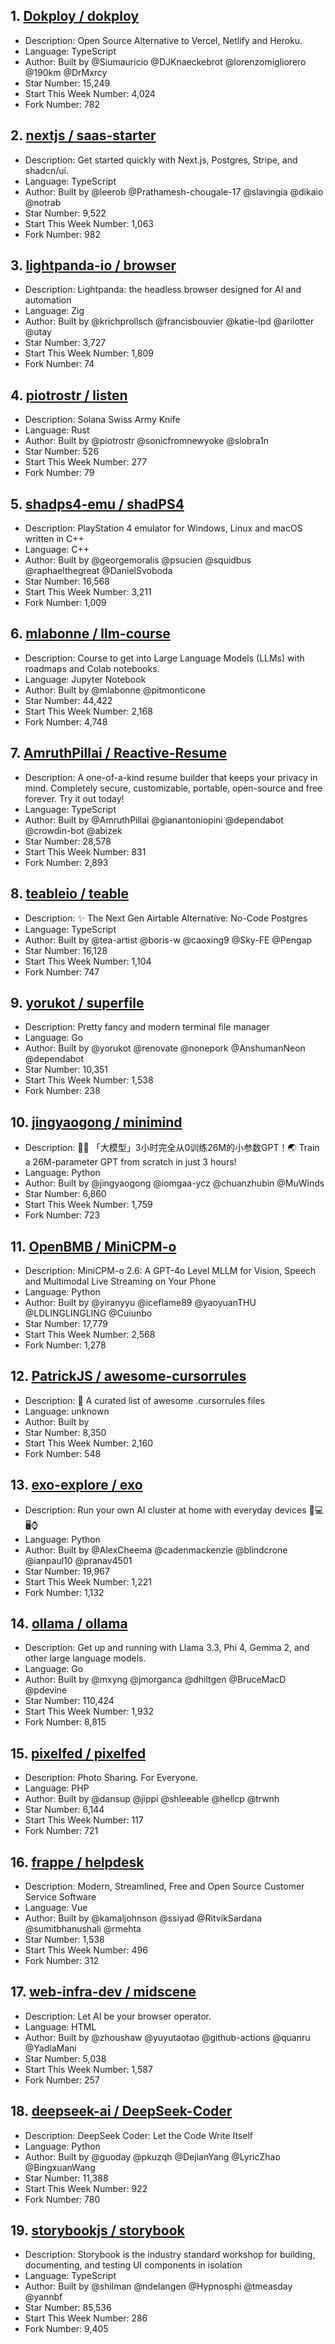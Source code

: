## 1. [Dokploy / dokploy](https://github.com/Dokploy/dokploy)
- Description: Open Source Alternative to Vercel, Netlify and Heroku.
- Language: TypeScript
- Author: Built by @Siumauricio @DJKnaeckebrot @lorenzomigliorero @190km @DrMxrcy
- Star Number: 15,249
- Start This Week Number: 4,024
- Fork Number: 782

## 2. [nextjs / saas-starter](https://github.com/nextjs/saas-starter)
- Description: Get started quickly with Next.js, Postgres, Stripe, and shadcn/ui.
- Language: TypeScript
- Author: Built by @leerob @Prathamesh-chougale-17 @slavingia @dikaio @notrab
- Star Number: 9,522
- Start This Week Number: 1,063
- Fork Number: 982

## 3. [lightpanda-io / browser](https://github.com/lightpanda-io/browser)
- Description: Lightpanda: the headless browser designed for AI and automation
- Language: Zig
- Author: Built by @krichprollsch @francisbouvier @katie-lpd @arilotter @utay
- Star Number: 3,727
- Start This Week Number: 1,809
- Fork Number: 74

## 4. [piotrostr / listen](https://github.com/piotrostr/listen)
- Description: Solana Swiss Army Knife
- Language: Rust
- Author: Built by @piotrostr @sonicfromnewyoke @slobra1n
- Star Number: 526
- Start This Week Number: 277
- Fork Number: 79

## 5. [shadps4-emu / shadPS4](https://github.com/shadps4-emu/shadPS4)
- Description: PlayStation 4 emulator for Windows, Linux and macOS written in C++
- Language: C++
- Author: Built by @georgemoralis @psucien @squidbus @raphaelthegreat @DanielSvoboda
- Star Number: 16,568
- Start This Week Number: 3,211
- Fork Number: 1,009

## 6. [mlabonne / llm-course](https://github.com/mlabonne/llm-course)
- Description: Course to get into Large Language Models (LLMs) with roadmaps and Colab notebooks.
- Language: Jupyter Notebook
- Author: Built by @mlabonne @pitmonticone
- Star Number: 44,422
- Start This Week Number: 2,168
- Fork Number: 4,748

## 7. [AmruthPillai / Reactive-Resume](https://github.com/AmruthPillai/Reactive-Resume)
- Description: A one-of-a-kind resume builder that keeps your privacy in mind. Completely secure, customizable, portable, open-source and free forever. Try it out today!
- Language: TypeScript
- Author: Built by @AmruthPillai @gianantoniopini @dependabot @crowdin-bot @abizek
- Star Number: 28,578
- Start This Week Number: 831
- Fork Number: 2,893

## 8. [teableio / teable](https://github.com/teableio/teable)
- Description: ✨ The Next Gen Airtable Alternative: No-Code Postgres
- Language: TypeScript
- Author: Built by @tea-artist @boris-w @caoxing9 @Sky-FE @Pengap
- Star Number: 16,128
- Start This Week Number: 1,104
- Fork Number: 747

## 9. [yorukot / superfile](https://github.com/yorukot/superfile)
- Description: Pretty fancy and modern terminal file manager
- Language: Go
- Author: Built by @yorukot @renovate @nonepork @AnshumanNeon @dependabot
- Star Number: 10,351
- Start This Week Number: 1,538
- Fork Number: 238

## 10. [jingyaogong / minimind](https://github.com/jingyaogong/minimind)
- Description: 🚀🚀 「大模型」3小时完全从0训练26M的小参数GPT！🌏 Train a 26M-parameter GPT from scratch in just 3 hours!
- Language: Python
- Author: Built by @jingyaogong @iomgaa-ycz @chuanzhubin @MuWinds
- Star Number: 6,860
- Start This Week Number: 1,759
- Fork Number: 723

## 11. [OpenBMB / MiniCPM-o](https://github.com/OpenBMB/MiniCPM-o)
- Description: MiniCPM-o 2.6: A GPT-4o Level MLLM for Vision, Speech and Multimodal Live Streaming on Your Phone
- Language: Python
- Author: Built by @yiranyyu @iceflame89 @yaoyuanTHU @LDLINGLINGLING @Cuiunbo
- Star Number: 17,779
- Start This Week Number: 2,568
- Fork Number: 1,278

## 12. [PatrickJS / awesome-cursorrules](https://github.com/PatrickJS/awesome-cursorrules)
- Description: 📄 A curated list of awesome .cursorrules files
- Language: unknown
- Author: Built by
- Star Number: 8,350
- Start This Week Number: 2,160
- Fork Number: 548

## 13. [exo-explore / exo](https://github.com/exo-explore/exo)
- Description: Run your own AI cluster at home with everyday devices 📱💻 🖥️⌚
- Language: Python
- Author: Built by @AlexCheema @cadenmackenzie @blindcrone @ianpaul10 @pranav4501
- Star Number: 19,967
- Start This Week Number: 1,221
- Fork Number: 1,132

## 14. [ollama / ollama](https://github.com/ollama/ollama)
- Description: Get up and running with Llama 3.3, Phi 4, Gemma 2, and other large language models.
- Language: Go
- Author: Built by @mxyng @jmorganca @dhiltgen @BruceMacD @pdevine
- Star Number: 110,424
- Start This Week Number: 1,932
- Fork Number: 8,815

## 15. [pixelfed / pixelfed](https://github.com/pixelfed/pixelfed)
- Description: Photo Sharing. For Everyone.
- Language: PHP
- Author: Built by @dansup @jippi @shleeable @hellcp @trwnh
- Star Number: 6,144
- Start This Week Number: 117
- Fork Number: 721

## 16. [frappe / helpdesk](https://github.com/frappe/helpdesk)
- Description: Modern, Streamlined, Free and Open Source Customer Service Software
- Language: Vue
- Author: Built by @kamaljohnson @ssiyad @RitvikSardana @sumitbhanushali @rmehta
- Star Number: 1,538
- Start This Week Number: 496
- Fork Number: 312

## 17. [web-infra-dev / midscene](https://github.com/web-infra-dev/midscene)
- Description: Let AI be your browser operator.
- Language: HTML
- Author: Built by @zhoushaw @yuyutaotao @github-actions @quanru @YadlaMani
- Star Number: 5,038
- Start This Week Number: 1,587
- Fork Number: 257

## 18. [deepseek-ai / DeepSeek-Coder](https://github.com/deepseek-ai/DeepSeek-Coder)
- Description: DeepSeek Coder: Let the Code Write Itself
- Language: Python
- Author: Built by @guoday @pkuzqh @DejianYang @LyricZhao @BingxuanWang
- Star Number: 11,388
- Start This Week Number: 922
- Fork Number: 780

## 19. [storybookjs / storybook](https://github.com/storybookjs/storybook)
- Description: Storybook is the industry standard workshop for building, documenting, and testing UI components in isolation
- Language: TypeScript
- Author: Built by @shilman @ndelangen @Hypnosphi @tmeasday @yannbf
- Star Number: 85,536
- Start This Week Number: 286
- Fork Number: 9,405